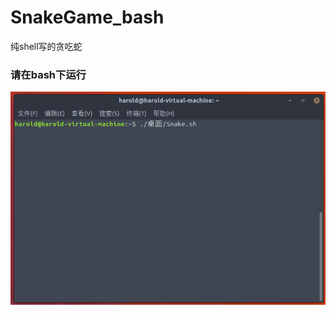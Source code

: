 # SnakeGame_bash
纯shell写的贪吃蛇

### 请在bash下运行
![image](https://github.com/hezhuowei/SnakeGame_bash/blob/master/Screenshots.gif)

